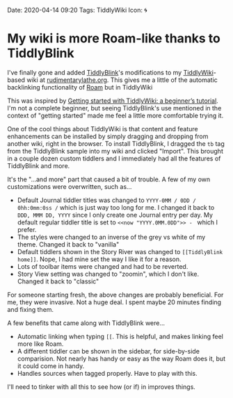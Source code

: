 Date: 2020-04-14 09:20
Tags: TiddlyWiki
Icon: 🌀

# My wiki is more Roam-like thanks to TiddlyBlink

I've finally gone and added [TiddlyBlink](https://giffmex.org/gifts/tiddlyblink.html#TiddlyBlink%20home)'s modifications to my [TiddlyWiki](https://tiddlywiki.com)-based wiki at [rudimentarylathe.org](https://rudimentarylathe.org). This gives me a little of the automatic backlinking functionality of [Roam](https://roamresearch.com) but in TiddlyWiki

This was inspired by [Getting started with TiddlyWiki: a beginner’s tutorial](https://nesslabs.com/tiddlywiki-beginner-tutorial). I'm not a complete beginner, but seeing TiddlyBlink's use mentioned in the context of "getting started" made me feel a little more comfortable trying it.

One of the cool things about TiddlyWiki is that content and feature enhancements can be installed by simply dragging and dropping from another wiki, right in the browser. To install TiddlyBlink, I dragged the `tb` tag from the TiddlyBlink sample into my wiki and clicked "Import". This brought in a couple dozen custom tiddlers and I immediately had all the features of TiddlyBlink and more.

It's the "...and more" part that caused a bit of trouble. A few of my own customizations were overwritten, such as...

- Default Journal tiddler titles was changed to `YYYY-0MM / 0DD / 0hh:0mm:0ss /` which is just way too long for me. I changed it back to `DDD, MMM DD, YYYY` since I only create one Journal entry per day. My default regular tiddler title is set to `<<now "YYYY.0MM.0DD">> - ` which I prefer.
- The styles were changed to an inverse of the grey vs white of my theme. Changed it back to "vanilla"
- Default tiddlers shown in the Story River was changed to `[[TiddlyBlink home]]`. Nope, I had mine set the way I like it for a reason.
- Lots of toolbar items were changed and had to be reverted.
- Story View setting was changed to "zoomin", which I don't like. Changed it back to "classic"


For someone starting fresh, the above changes are probably beneficial. For me, they were invasive. Not a huge deal. I spent maybe 20 minutes finding and fixing them.

A few benefits that came along with TiddlyBlink were...

- Automatic linking when typing `[[`. This is helpful, and makes linking feel more like Roam.
- A different tiddler can be shown in the sidebar, for side-by-side comparision. Not nearly has handy or easy as the way Roam does it, but it could come in handy.
- Handles sources when tagged properly. Have to play with this.

I'll need to tinker with all this to see how (or if) in improves things.